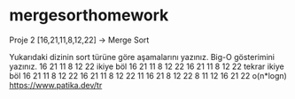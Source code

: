 # mergesorthomework
Proje 2
[16,21,11,8,12,22] -> Merge Sort

Yukarıdaki dizinin sort türüne göre aşamalarını yazınız.
Big-O gösterimini yazınız.
16 21 11 8 12 22 ikiye böl
16 21 11                   8 12 22
16 21      11              8         12  22 tekrar ikiye böl 
16        21      11             8         12          22
16 21         11                   8 12        22 
11 16 21                          8 12 22
              8 11 12 16 21 22
              o(n*logn)
              https://www.patika.dev/tr
